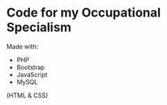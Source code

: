# Code for my Occupational Specialism

Made with:

- PHP
- Bootstrap
- JavaScript
- MySQL

(HTML & CSS)

